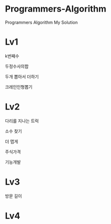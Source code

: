 # Programmers-Algorithm
Programmers Algorithm My Solution

# Lv1

k번째수

두정수사의합

두개 뽑아서 더하기

크레인인형뽑기

# Lv2

다리를 지나는 트럭

소수 찾기

더 맵게

주식가격

기능개발

# Lv3

방문 길이

# Lv4
